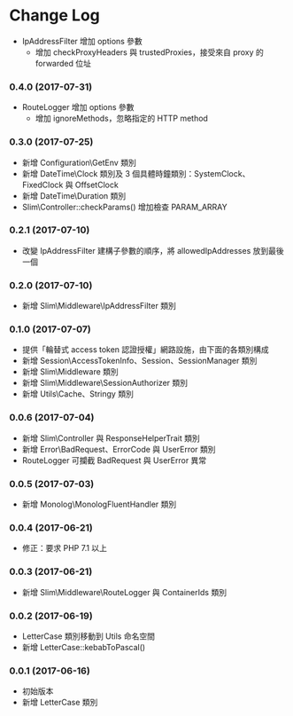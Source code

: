 Change Log
==========

- IpAddressFilter 增加 options 參數
    - 增加 checkProxyHeaders 與 trustedProxies，接受來自 proxy 的 forwarded 位址

### 0.4.0 (2017-07-31)

- RouteLogger 增加 options 參數
    - 增加 ignoreMethods，忽略指定的 HTTP method

### 0.3.0 (2017-07-25)

- 新增 Configuration\GetEnv 類別
- 新增 DateTime\Clock 類別及 3 個具體時鐘類別：SystemClock、FixedClock 與 OffsetClock
- 新增 DateTime\Duration 類別
- Slim\Controller::checkParams() 增加檢查 PARAM_ARRAY

### 0.2.1 (2017-07-10)

- 改變 IpAddressFilter 建構子參數的順序，將 allowedIpAddresses 放到最後一個

### 0.2.0 (2017-07-10)

- 新增 Slim\Middleware\IpAddressFilter 類別

### 0.1.0 (2017-07-07)

- 提供「輪替式 access token 認證授權」網路設施，由下面的各類別構成
- 新增 Session\AccessTokenInfo、Session、SessionManager 類別
- 新增 Slim\Middleware 類別
- 新增 Slim\Middleware\SessionAuthorizer 類別
- 新增 Utils\Cache、Stringy 類別

### 0.0.6 (2017-07-04)

- 新增 Slim\Controller 與 ResponseHelperTrait 類別
- 新增 Error\BadRequest、ErrorCode 與 UserError 類別
- RouteLogger 可攔截 BadRequest 與 UserError 異常

### 0.0.5 (2017-07-03)

- 新增 Monolog\MonologFluentHandler 類別

### 0.0.4 (2017-06-21)

- 修正：要求 PHP 7.1 以上

### 0.0.3 (2017-06-21)

- 新增 Slim\Middleware\RouteLogger 與 ContainerIds 類別

### 0.0.2 (2017-06-19)

- LetterCase 類別移動到 Utils 命名空間
- 新增 LetterCase::kebabToPascal()

### 0.0.1 (2017-06-16)

- 初始版本
- 新增 LetterCase 類別
